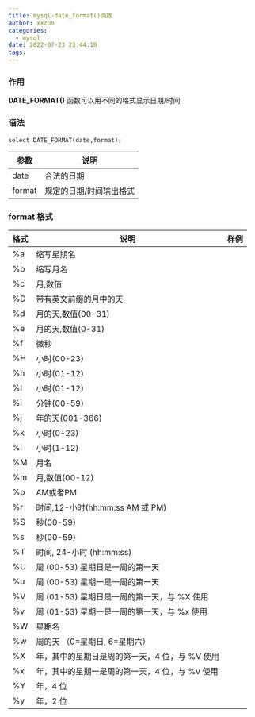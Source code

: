 ```yaml
---
title: mysql-date_format()函数
author: xxzuo
categories:
  - mysql
date: 2022-07-23 23:44:10
tags:
---
```




### 作用
**DATE_FORMAT()** 函数可以用不同的格式显示日期/时间

### 语法
```mysql
select DATE_FORMAT(date,format);
```

| 参数   | 说明                    |
| ------ | ----------------------- |
| date   | 合法的日期              |
| format | 规定的日期/时间输出格式 |

### format 格式
| 格式 | 说明                                           | 样例 |
| ---- | ---------------------------------------------- | ---- |
| %a   | 缩写星期名                                     |      |
| %b   | 缩写月名                                       |      |
| %c   | 月,数值                                        |      |
| %D   | 带有英文前缀的月中的天                         |      |
| %d   | 月的天,数值(00-31)                             |      |
| %e   | 月的天,数值(0-31)                              |      |
| %f   | 微秒                                           |      |
| %H   | 小时(00-23)                                    |      |
| %h   | 小时(01-12)                                    |      |
| %I   | 小时(01-12)                                    |      |
| %i   | 分钟(00-59)                                    |      |
| %j   | 年的天(001-366)                                |      |
| %k   | 小时(0-23)                                     |      |
| %l   | 小时(1-12)                                     |      |
| %M   | 月名                                           |      |
| %m   | 月,数值(00-12)                                 |      |
| %p   | AM或者PM                                       |      |
| %r   | 时间,12-小时(hh:mm:ss AM 或 PM)                |      |
| %S   | 秒(00-59)                                      |      |
| %s   | 秒(00-59)                                      |      |
| %T   | 时间, 24-小时 (hh:mm:ss)                       |      |
| %U   | 周 (00-53) 星期日是一周的第一天                |      |
| %u   | 周 (00-53) 星期一是一周的第一天                |      |
| %V   | 周 (01-53) 星期日是一周的第一天，与 %X 使用    |      |
| %v   | 周 (01-53) 星期一是一周的第一天，与 %x 使用    |      |
| %W   | 星期名                                         |      |
| %w   | 周的天 （0=星期日, 6=星期六）                  |      |
| %X   | 年，其中的星期日是周的第一天，4 位，与 %V 使用 |      |
| %x   | 年，其中的星期一是周的第一天，4 位，与 %v 使用 |      |
| %Y   | 年，4 位                                       |      |
| %y   | 年，2 位                                       |      |
